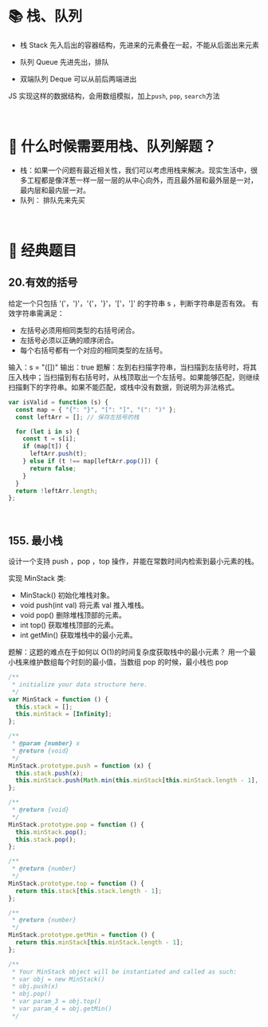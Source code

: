 # 📚 栈、队列

- 栈 Stack
  先入后出的容器结构，先进来的元素叠在一起，不能从后面出来元素

- 队列 Queue
  先进先出，排队

- 双端队列 Deque
  可以从前后两端进出

JS 实现这样的数据结构，会用数组模拟，加上`push`, `pop`, `search`方法

<br/>

# 🤔 什么时候需要用栈、队列解题？

- 栈：如果一个问题有最近相关性，我们可以考虑用栈来解决。现实生活中，很多工程都是像洋葱一样一层一层的从中心向外，而且最外层和最外层是一对，最内层和最内层一对。
- 队列： 排队先来先买

<br/>

# 🏫 经典题目

## 20.有效的括号

给定一个只包括 '('，')'，'{'，'}'，'['，']' 的字符串 s ，判断字符串是否有效。
有效字符串需满足：

- 左括号必须用相同类型的右括号闭合。
- 左括号必须以正确的顺序闭合。
- 每个右括号都有一个对应的相同类型的左括号。

输入：s = "([])"
输出：true
题解：左到右扫描字符串，当扫描到左括号时，将其压入栈中；当扫描到有右括号时，从栈顶取出一个左括号。如果能够匹配，则继续扫描剩下的字符串。如果不能匹配，或栈中没有数据，则说明为非法格式。

```js
var isValid = function (s) {
  const map = { "{": "}", "[": "]", "(": ")" };
  const leftArr = []; // 保存左括号的栈

  for (let i in s) {
    const t = s[i];
    if (map[t]) {
      leftArr.push(t);
    } else if (t !== map[leftArr.pop()]) {
      return false;
    }
  }
  return !leftArr.length;
};
```

<br/>

## 155. 最小栈

设计一个支持 push ，pop ，top 操作，并能在常数时间内检索到最小元素的栈。

实现 MinStack 类:

- MinStack() 初始化堆栈对象。
- void push(int val) 将元素 val 推入堆栈。
- void pop() 删除堆栈顶部的元素。
- int top() 获取堆栈顶部的元素。
- int getMin() 获取堆栈中的最小元素。

题解：这题的难点在于如何以 O(1)的时间复杂度获取栈中的最小元素？
用一个最小栈来维护数组每个时刻的最小值，当数组 pop 的时候，最小栈也 pop

```js
/**
 * initialize your data structure here.
 */
var MinStack = function () {
  this.stack = [];
  this.minStack = [Infinity];
};

/**
 * @param {number} x
 * @return {void}
 */
MinStack.prototype.push = function (x) {
  this.stack.push(x);
  this.minStack.push(Math.min(this.minStack[this.minStack.length - 1], x));
};

/**
 * @return {void}
 */
MinStack.prototype.pop = function () {
  this.minStack.pop();
  this.stack.pop();
};

/**
 * @return {number}
 */
MinStack.prototype.top = function () {
  return this.stack[this.stack.length - 1];
};

/**
 * @return {number}
 */
MinStack.prototype.getMin = function () {
  return this.minStack[this.minStack.length - 1];
};

/**
 * Your MinStack object will be instantiated and called as such:
 * var obj = new MinStack()
 * obj.push(x)
 * obj.pop()
 * var param_3 = obj.top()
 * var param_4 = obj.getMin()
 */
```
